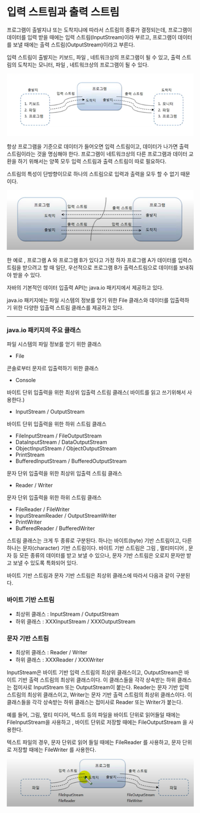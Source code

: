 # 입력 스트림과 출력 스트림

프로그램이 출발지냐 또는 도착지냐에 따라서 스트림의 종류가 결정되는데, 프로그램이
데이터를 입력 받을 때에는 입력 스트림(InputStream)이라 부르고, 프로그램이
데이터를 보낼 때에는 출력 스트림(OutputStream)이라고 부른다.

입력 스트림이 출발지는 키보드, 파일 , 네트워크상의 프로그램이 될 수 있고,
출력 스트림의 도착지는 모니터, 파일 , 네트워크상의 프로그램이 될 수 있다.

![img.png](img.png)


항상 프로그램을 기준으로 데이터가 들어오면 입력 스트림이고, 데이터가 나가면
출력 스트림이라는 것을 명심해야 한다. 프로그램이 네트워크상의 다른 프로그램과 
데이터 교환을 하기 위해서는 양쪽 모두 입력 스트림과 출력 스트림이 따로 필요하다.

스트림의 특성이 단방향이므로 하나의 스트림으로 입력과 출력을 모두 할 수 없기 때문이다.

![img_1.png](img_1.png)

한 예로 , 프로그램 A 와 프로그램 B가 있다고 가정 하자
프로그램 A가 데이터를 입력스트림을 받으려고 할 때 일단, 우선적으로
프로그램 B가 출력스트림으로 데이터를 보내줘야 받을 수 있다.


자바의 기본적인 데이터 입출력 API는 java.io 패키지에서 제공하고 있다.

java.io 패키지에는 파일 시스템의 정보를 얻기 위한 File 클래스와 
데이터를 입출력하기 위한 다양한 입출력 스트림 클래스를 제공하고 있다.

*****

### java.io 패키지의 주요 클래스

파일 시스템의 파일 정보를 얻기 위한 클래스
- File

콘솔로부터 문자르 입출력하기 위한 클래스
- Console

바이트 단위 입출력을 위한 최상위 입출력 스트림 클래스( 바이트를 읽고 쓰기위해서 사용한다.)

- InputStream / OutputStream

바이트 단위 입출력을 위한 하위 스트림 클래스

- FileInputStream / FileOutputStream
- DataInputStream / DataOutputStream
- ObjectInputStream / ObjectOutputStream
- PrintStream 
- BufferedInputStream / BufferedOutputStream

문자 단위 입출력을 위한 최상위 입출력 스트림 클래스

- Reader / Writer

문자 단위 입출력을 위한 하위 스트림 클래스

- FileReader / FileWriter
- InputStreamReader / OutputStreamWriter
- PrintWriter
- BufferedReader / BufferedWriter

스트림 클래스는 크게 두 종류로 구분된다. 하나는 바이트(byte) 기반 스트림이고,
다른 하나는 문자(character) 기반 스트림이다. 바이트 기반 스트림은 그림 , 멀티미디어 ,
문자 등 모든 종류의 데이터를 받고 보낼 수 있으나, 문자 기반 스트림은 오로지 문자만
받고 보낼 수 있도록 특화되어 있다. 

바이트 기반 스트림과 문자 기반 스트림은 최상위 클래스에 따라서 다음과 같이 구분된다.


### 바이트 기반 스트림
- 최상위 클래스 : InputStream / OutputStream
- 하위 클래스 : XXXInputStream / XXXOutputStream

### 문자 기반 스트림
- 최상위 클래스 : Reader / Writer
- 하위 클래스 : XXXReader / XXXWriter

InputStream은 바이트 기반 입력 스트림의 최상위 클래스이고,
OutputStream은 바이트 기반 출력 스트림의 최상위 클래스이다.
이 클래스들을 각각 상속받는 하위 클래스는 접미사로 InputStream 또는
OutputStream이 붙는다. Reader는 문자 기반 입력 스트림의 최상위 클래스이고,
Writer는 문자 기반 출력 스트림의 최상위 클래스이다. 이 클래스들을
각각 상속받는 하위 클래스는 접미사로 Reader 또는 Writer가 붙는다.

예를 들어, 그림, 멀티 미디어, 텍스트 등의 파일을 바이트 단위로 읽어들일 때에는 
FileInputStream을 사용하고 , 바이트 단위로 저장할 때에는 FileOutputStream 을 
사용한다. 

텍스트 파일의 경우, 문자 단위로 읽어 들일 때에는 FileReader 를 사용하고,
문자 단위로 저장할 때에는 FileWriter 를 사용한다.

![img_2.png](img_2.png)

